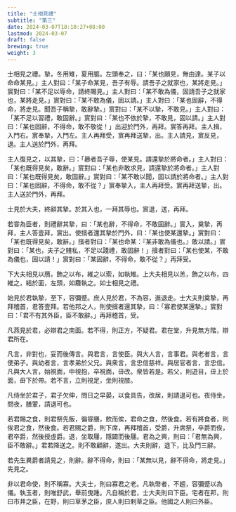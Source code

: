 ```yaml
---
title: "士相見禮"
subtitle: "第三"
date: 2024-03-07T18:10:27+08:00
lastmod: 2024-03-07
draft: false
brewing: true
weight: 3
---
```


士相見之禮。摯，冬用雉，夏用腒。左頭奉之，曰：「某也願見，無由達。某子以命命某見。」主人對曰：「某子命某見，吾子有辱。請吾子之就家也，某將走見。」賔對曰：「某不足以辱命，請終賜見。」主人對曰：「某不敢為儀，固請吾子之就家也，某將走見。」賔對曰：「某不敢為儀，固以請。」主人對曰：「某也固辭，不得命，將走見。聞吾子稱摯，敢辭摯。」賔對曰：「某不以摯，不敢見。」主人對曰：「某不足以習禮，敢固辭。」賔對曰：「某也不依於摯，不敢見，固以請。」主人對曰：「某也固辭，不得命，敢不敬從！」出迎於門外，再拜。賔答再拜。主人揖，入門右。賔奉摯，入門左。主人再拜受，賔再拜送摯，出。主人請見，賔反見，退。主人送於門外，再拜。

主人復見之，以其摯，曰：「曏者吾子辱，使某見。請還摯於將命者。」主人對曰：「某也既得見矣，敢辭。」賔對曰：「某也非敢求見，請還摯於將命者。」主人對曰：「某也既得見矣，敢固辭。」賔對曰：「某不敢以聞，固以請於將命者。」主人對曰：「某也固辭，不得命，敢不從？」賔奉摯入，主人再拜受。賔再拜送摯，出。主人送於門外，再拜。

士見於大夫，終辭其摯。於其入也，一拜其辱也。賔退，送，再拜。

若甞為臣者，則禮辭其摯，曰：「某也辭，不得命，不敢固辭。」賔入，奠摯，再拜，主人答壹拜，賔出。使擯者還其摯於門外，曰：「某也使某還摯。」賔對曰：「某也既得見矣，敢辭。」擯者對曰：「某也命某：『某非敢為儀也。』敢以請。」賔對曰：「某也，夫子之賤私，不足以踐禮，敢固辭！」擯者對曰：「某也使某，不敢為儀也，固以請！」賔對曰：「某固辭，不得命，敢不從？」再拜受。

下大夫相見以鴈，飾之以布，維之以索，如執雉。上大夫相見以羔，飾之以布，四維之，結於面，左頭，如麛執之。如士相見之禮。

始見於君執摯，至下，容彌蹙。庶人見於君，不為容，進退走。士大夫則奠摯，再拜稽首，君答壹拜。若他邦之人，則使擯者還其摯，曰：「寡君使某還摯。」賔對曰：「君不有其外臣，臣不敢辭。」再拜稽首，受。

凡燕見於君，必辯君之南面。若不得，則正方，不疑君。君在堂，升見無方階，辯君所在。

凡言，非對也，妥而後傳言。與君言，言使臣。與大人言，言事君。與老者言，言使弟子。與幼者言，言孝弟於父兄。與衆言，言忠信慈祥。與居官者言，言忠信。凡與大人言，始視面，中視抱，卒視面，毌改。衆皆若是。若父，則遊目，毌上於面，毌下於帶。若不言，立則視足，坐則視膝。

凡侍坐於君子，君子欠伸，問日之早晏，以食具告，改居，則請退可也。夜侍坐，問夜，膳葷，請退可也。

若君賜之食，則君祭先飯，徧甞膳，飲而俟，君命之食，然後食。若有將食者，則俟君之食，然後食。若君賜之爵，則下席，再拜稽首，受爵，升席祭，卒爵而俟，君卒爵，然後授虛爵。退，坐取屨，隱闢而後屨。君為之興，則曰：「君無為興，臣不敢辭。」君若降送之。則不敢顧辭，遂出。大夫則辭，退下，比及門三辭。

若先生異爵者請見之，則辭。辭不得命，則曰：「某無以見，辭不得命，將走見。」先見之。

非以君命使，則不稱寡。大夫士，則曰寡君之老。凡執幣者，不趨，容彌蹙以為儀。執玉者，則唯舒武，舉前曳踵。凡自稱於君，士大夫則曰下臣。宅者在邦，則曰市井之臣，在野，則曰草茅之臣，庶人則曰剌草之臣。他國之人則曰外臣。